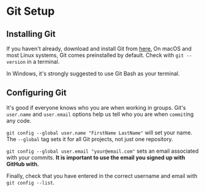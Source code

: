 # Git Setup

## Installing Git
If you haven't already, download and install Git from [here.](https://git-scm.com/)
On macOS and most Linux systems, Git comes preinstalled by default. Check with
`git --version` in a terminal.

In Windows, it's strongly suggested to use Git Bash as your terminal.

## Configuring Git

It's good if everyone knows who you are when working in groups.
Git's `user.name` and `user.email` options help us tell who you are when `commit`ing
any code.

`git config --global user.name "FirstName LastName"` will set your name.
The `--global` tag sets it for all Git projects, not just one repository.

`git config --global user.email "your@email.com"` sets an email associated with
your commits. **It is important to use the email you signed up with GitHub with.**

Finally, check that you have entered in the correct username and email with
`git config --list`.